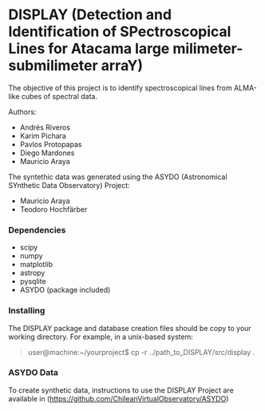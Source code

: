 # DISPLAY (Detection and Identification of SPectroscopical Lines for Atacama large milimeter-submilimeter arraY) #

The objective of this project is to identify spectroscopical lines from ALMA-like cubes of spectral data.

Authors:
* Andrés Riveros
* Karim Pichara
* Pavlos Protopapas
* Diego Mardones
 * Mauricio Araya

The syntethic data was generated using the ASYDO (Astronomical SYnthetic Data Observatory) Project:
 * Mauricio Araya
 * Teodoro Hochfärber

### Dependencies ###
 * scipy
 * numpy
 * matplotlib
 * astropy
 * pysqlite
 * ASYDO (package included)


###  Installing ###
The DISPLAY package and database creation files should be copy to your working directory. For example, in a unix-based system:

>  user@machine:~/yourproject$ cp -r ../path\_to\_DISPLAY/src/display .

### ASYDO Data ###

To create synthetic data, instructions to use the DISPLAY Project are available in (https://github.com/ChileanVirtualObservatory/ASYDO)

